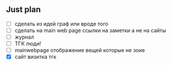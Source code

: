 ## Just plan
- [ ] сделать из идей граф или вроде того
- [ ] сделать на main web page ссылки на заметки а не на сайты
- [ ] журнал
- [ ] ТГК люди! 
- [ ] mainwebpage отображение вещей которые не зоие
- [x] сайт визитка тгк
